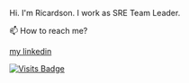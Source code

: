 Hi. I'm Ricardson. I work as SRE Team Leader.

📫 How to reach me?

[my linkedin](https://www.linkedin.com/in/ricardson/)

[![Visits Badge](https://badges.pufler.dev/visits/r1williams/r1williams)](https://badges.pufler.dev)


<!--
**r1williams/r1williams** is a ✨ _special_ ✨ repository because its `README.md` (this file) appears on your GitHub profile.


